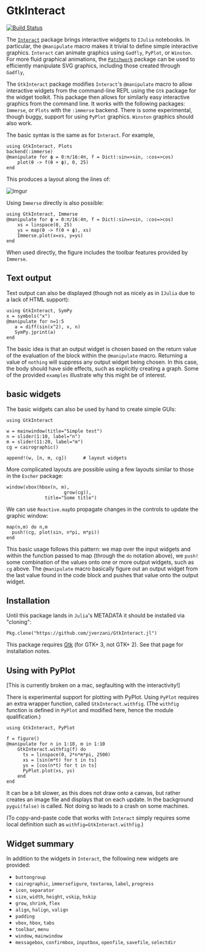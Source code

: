 # GtkInteract

[![Build Status](https://travis-ci.org/jverzani/GtkInteract.jl.svg?branch=master)](https://travis-ci.org/jverzani/GtkInteract.jl)

The [`Interact`](https://github.com/JuliaLang/Interact.jl) package
brings interactive widgets to `IJulia` notebooks. In particular, the
`@manipulate` macro makes it trivial to define simple interactive
graphics.  `Interact` can animate graphics using `Gadfly`, `PyPlot`,
or `Winston`. For more fluid graphical animations, the 
[`Patchwork`](https://github.com/shashi/Patchwork.jl) package can be
used to efficiently manipulate SVG graphics, including those created
through `Gadfly`,

The `GtkInteract` package modifies `Interact`'s `@manipulate` macro to
allow interactive widgets from the command-line REPL using the `Gtk`
package for the widget toolkit. This package then allows for similarly
easy interactive graphics from the command line. It works with the
following packages: `Immerse`, or `Plots` with the `:immerse` backend.
There is some experimental, though buggy, support for using `PyPlot`
graphics. `Winston` graphics should also work.

The basic syntax is the same as for `Interact`. For example, 

```
using GtkInteract, Plots
backend(:immerse)
@manipulate for ϕ = 0:π/16:4π, f = Dict(:sin=>sin, :cos=>cos)
    plot(θ -> f(θ + ϕ), 0, 25)
end
```

This produces a layout along the lines of:

![Imgur](http://i.imgur.com/1MiynXf.png)

Using `Immerse` directly is also possible:

```
using GtkInteract, Immerse
@manipulate for ϕ = 0:π/16:4π, f = Dict(:sin=>sin, :cos=>cos)
    xs = linspace(0, 25)
    ys = map(θ -> f(θ + ϕ), xs)
    Immerse.plot(x=xs, y=ys)
end
```

When used directly, the figure includes the toolbar features provided by `Immerse`.

## Text output

Text output can also be displayed (though not as nicely as in `IJulia` due to a lack of HTML support):

```
using GtkInteract, SymPy
x = symbols("x")
@manipulate for n=1:5
   a = diff(sin(x^2), x, n)
   SymPy.jprint(a)
end
```

The basic idea is that an output widget is chosen based on the return
value of the evaluation of the block within the `@manipulate`
macro. Returning a value of `nothing` will suppress any output widget
being chosen. In this case, the body should have side effects, such as
explicitly creating a graph. Some of the provided `examples`
illustrate why this might be of interest.

## basic widgets

The basic widgets can also be used by hand to create simple GUIs:

```
using GtkInteract

w = mainwindow(title="Simple test")
n = slider(1:10, label="n")
m = slider(11:20, label="m")
cg = cairographic()

append!(w, [n, m, cg])		# layout widgets
```


More complicated layouts are possible using a few layouts similar to those in the `Escher` package:

```
window(vbox(hbox(n, m),
                     grow(cg)),
              title="Some title")
```

We can use `Reactive.map`to propagate changes in the controls to update the graphic window:

```
map(n,m) do n,m
  push!(cg, plot(sin, n*pi, m*pi))
end
```

This basic usage follows this pattern: we map over the input widgets
and within the function passed to map (through the `do` notation
above), we `push!` some combination of the values onto one or more
output widgets, such as `cg` above. The `@manipulate` macro basically
figure out an output widget from the last value found in the code
block and pushes that value onto the output widget.

## Installation

Until this package lands in `Julia`'s METADATA it should be installed via "cloning":

```
Pkg.clone("https://github.com/jverzani/GtkInteract.jl")
```

This package requires [Gtk](https://github.com/JuliaLang/Gtk.jl) (for
GTK+ 3, not GTK+ 2). See that page for installation notes.

## Using with PyPlot

[This is currently broken on a mac, segfaulting with the interactivity!]

There is experimental support for plotting with PyPlot. Using `PyPlot`
requires an extra wrapper function, called `GtkInteract.withfig`. (The `withfig`
function is defined in  `PyPlot` and modified here, hence the module qualification.)

```
using GtkInteract, PyPlot

f = figure()
@manipulate for n in 1:10, m in 1:10
    GtkInteract.withfig(f) do
      ts = linspace(0, 2*n*m*pi, 2500)
      xs = [sin(m*t) for t in ts]
      ys = [cos(n*t) for t in ts]
      PyPlot.plot(xs, ys)
    end
end
```

It can be a bit slower, as this does not draw onto a canvas, but
rather creates an image file and displays that on each update.  In the
background `pygui(false)` is called. Not doing so leads to a crash on
some machines.

(To copy-and-paste code that works with `Interact` simply requires some local definition such as `withfig=GtkInteract.withfig`.)

## Widget summary

In addition to the widgets in `Interact`, the following new widgets are provided:

*  `buttongroup`
* `cairographic`, `immersefigure`, `textarea`, `label`, `progress`
* `icon`, `separator`
* `size`, `width`, `height`, `vskip`, `hskip`
* `grow`, `shrink`, `flex`
* `align`, `halign`, `valign`
* `padding`
* `vbox`, `hbox`, `tabs`
* `toolbar`, `menu`
* `window`, `mainwindow`
* `messagebox`, `confirmbox`, `inputbox`, `openfile`, `savefile`, `selectdir`


